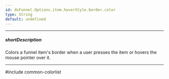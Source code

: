 ```yaml
---
id: dxFunnel.Options.item.hoverStyle.border.color
type: String
default: undefined
---
```

---
##### shortDescription
Colors a funnel item's border when a user presses the item or hovers the mouse pointer over it.

---
#include common-colorlist
